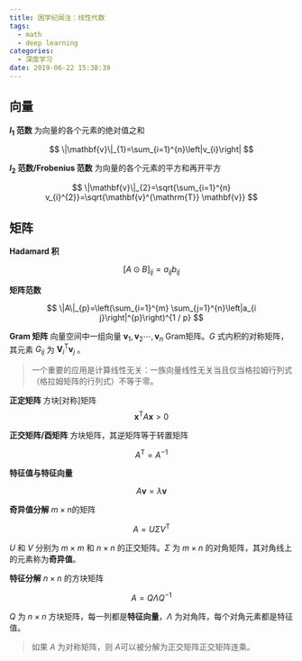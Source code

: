 ```yaml
---
title: 困学纪闻注：线性代数
tags:
  - math
  - deep learning
categories:
  - 深度学习
date: 2019-06-22 15:38:39
---
```


## 向量

**$l_1$ 范数** 为向量的各个元素的绝对值之和


$$
\|\mathbf{v}\|_{1}=\sum_{i=1}^{n}\left|v_{i}\right|
$$

**$l_2$ 范数/Frobenius 范数** 为向量的各个元素的平方和再开平方

$$
\|\mathbf{v}\|_{2}=\sqrt{\sum_{i=1}^{n} v_{i}^{2}}=\sqrt{\mathbf{v}^{\mathrm{T}} \mathbf{v}}
$$

## 矩阵

**Hadamard 积**

$$
[A \odot B]_{i j}=a_{i j} b_{i j}
$$

**矩阵范数**

$$
\|A\|_{p}=\left(\sum_{i=1}^{m} \sum_{j=1}^{n}\left|a_{i j}\right|^{p}\right)^{1 / p}
$$

**Gram 矩阵** 向量空间中一组向量 $\mathbf{v}_{1}, \mathbf{v}_{2} \cdots, \mathbf{v}_{n}$ Gram矩阵。$G$ 式内积的对称矩阵，其元素 $G_{ij}$ 为 $\mathbf{V}_{i}^{\mathrm{T}} \mathbf{v}_{j}$ 。


> 一个重要的应用是计算线性无关：一族向量线性无关当且仅当格拉姆行列式（格拉姆矩阵的行列式）不等于零。

**正定矩阵** 方块[对称]矩阵
$$
\mathbf{x}^{\mathrm{T}} A \mathbf{x}>0
$$

**正交矩阵/酉矩阵** 方块矩阵，其逆矩阵等于转置矩阵

$$
A^{\mathrm{T}}=A^{-1}
$$

**特征值与特征向量**

$$
A \mathbf{v}=\lambda \mathbf{v}
$$

**奇异值分解** $m \times n$的矩阵

$$
A=U \Sigma V^{\mathrm{T}}
$$

$U$ 和 $V$ 分别为 $m \times m$ 和 $n \times n$ 的正交矩阵。$\Sigma$ 为 $m \times n$ 的对角矩阵，其对角线上的元素称为**奇异值**。

**特征分解** $n \times n$ 的方块矩阵


$$
A=Q \Lambda Q^{-1}
$$

$Q$ 为 $n \times n$ 方块矩阵，每一列都是**特征向量**，$\Lambda$ 为对角阵，每个对角元素都是特征值。

> 如果 $A$ 为对称矩阵，则 $A$可以被分解为正交矩阵正交矩阵连乘。
